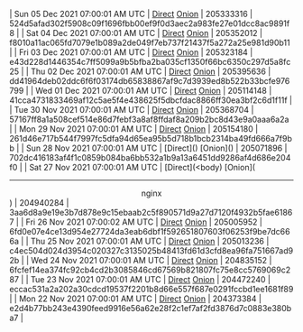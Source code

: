 | Sun 05 Dec 2021 07:00:01 AM UTC | [Direct](https://oshi.at/vrtLow) [Onion](http://didllblj4qsn5oeaejoayl2orvdalsdyr4ppjvstsjfyorffdv6zrlid.onion/vrtLow) | 205333316 | 524d5afad302f5908c09f1696fbb00ef9f0d3aec2a983fe27e01dcc8ac9891f8 | 
| Sat 04 Dec 2021 07:00:01 AM UTC | [Direct](https://oshi.at/sKurdU) [Onion](http://didllblj4qsn5oeaejoayl2orvdalsdyr4ppjvstsjfyorffdv6zrlid.onion/sKurdU) | 205352012 | f8010a11ac065fd7079e1b089a2de049f7eb737f21437f5a272a25e981d90b11 | 
| Fri 03 Dec 2021 07:00:01 AM UTC | [Direct](https://oshi.at/AZRTsN) [Onion](http://didllblj4qsn5oeaejoayl2orvdalsdyr4ppjvstsjfyorffdv6zrlid.onion/AZRTsN) | 205323184 | e43d228d1446354c7ff5099a9b5bfba2ba035cf1350f66bc6350c297d5a8fc25 | 
| Thu 02 Dec 2021 07:00:01 AM UTC | [Direct](https://oshi.at/FuQRUJ) [Onion](http://didllblj4qsn5oeaejoayl2orvdalsdyr4ppjvstsjfyorffdv6zrlid.onion/FuQRUJ) | 205395636 | dd41964deb02ddc6f6f03174db65838867af9c7d3939ed8b522b33bcfe976799 | 
| Wed 01 Dec 2021 07:00:01 AM UTC | [Direct](https://oshi.at/izgRJC) [Onion](http://didllblj4qsn5oeaejoayl2orvdalsdyr4ppjvstsjfyorffdv6zrlid.onion/izgRJC) | 205114148 | 41cca4731833469af12c5ae5f4e438625f5dbcfdac8866ff30ea3bf2c6d1f11f | 
| Tue 30 Nov 2021 07:00:01 AM UTC | [Direct](https://oshi.at/fZEzxY) [Onion](http://didllblj4qsn5oeaejoayl2orvdalsdyr4ppjvstsjfyorffdv6zrlid.onion/fZEzxY) | 205368704 | 57167ff8a1a508cef514e86d7febf3a8af8ffdaf8a209b2bc8d43e9a0aaa6a2a | 
| Mon 29 Nov 2021 07:00:01 AM UTC | [Direct](https://oshi.at/yBFmby) [Onion](http://didllblj4qsn5oeaejoayl2orvdalsdyr4ppjvstsjfyorffdv6zrlid.onion/yBFmby) | 205154180 | 261d46e717b544f7997fc5dfa94d65ea95b5d718b1bcb2314ba49fd666a7f9bb | 
| Sun 28 Nov 2021 07:00:01 AM UTC | [Direct](</body></html>) [Onion](</body></html>) | 205071896 | 702dc416183af4f1c0859b084ba6bb532a1b9a13a6451dd9286af4d686e204f0 | 
| Sat 27 Nov 2021 07:00:01 AM UTC | [Direct](<body) [Onion](<hr><center>nginx</center>) | 204940284 | 3aa6d8a9e19e3b7d878e9c15ebaab2c5f890571d9a27d7120f4932b5fae61867 | 
| Fri 26 Nov 2021 07:00:02 AM UTC | [Direct](https://oshi.at/erTMam) [Onion](http://didllblj4qsn5oeaejoayl2orvdalsdyr4ppjvstsjfyorffdv6zrlid.onion/erTMam) | 205005952 | 6fd0e07e4ce13d954e27724da3eab6dbf1f592651807603f06253f9be7dc666a | 
| Thu 25 Nov 2021 07:00:01 AM UTC | [Direct](https://oshi.at/uDUFnB) [Onion](http://didllblj4qsn5oeaejoayl2orvdalsdyr4ppjvstsjfyorffdv6zrlid.onion/uDUFnB) | 205013236 | c4ec504d024d3954c020327c3135025b48413fd61d3cfd8ea96fa751667ad92b | 
| Wed 24 Nov 2021 07:00:01 AM UTC | [Direct](https://oshi.at/GABRYM) [Onion](http://didllblj4qsn5oeaejoayl2orvdalsdyr4ppjvstsjfyorffdv6zrlid.onion/GABRYM) | 204835152 | 6fcfef14ea374fc92cb4cd2b3085846cd67569b821807fc75e8cc5769069c287 | 
| Tue 23 Nov 2021 07:00:01 AM UTC | [Direct](https://oshi.at/MhYFcz) [Onion](http://didllblj4qsn5oeaejoayl2orvdalsdyr4ppjvstsjfyorffdv6zrlid.onion/MhYFcz) | 204472240 | eccac531a2a202a30cdcd19537f2201b8d66e557f687e0291fccbd1ee1681f89 | 
| Mon 22 Nov 2021 07:00:01 AM UTC | [Direct](https://oshi.at/opiiUK) [Onion](http://didllblj4qsn5oeaejoayl2orvdalsdyr4ppjvstsjfyorffdv6zrlid.onion/opiiUK) | 204373384 | e2d4b77bb243e4390feed9916e56a62e28f2c1ef7af2fd3876d7c0883e380ba7 | 
